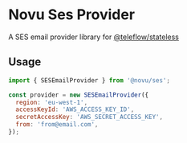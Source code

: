 # Novu Ses Provider

A SES email provider library for [@teleflow/stateless](https://github.com/khulnasoft/teleflow)

## Usage

```javascript
import { SESEmailProvider } from '@novu/ses';

const provider = new SESEmailProvider({
  region: 'eu-west-1',
  accessKeyId: 'AWS_ACCESS_KEY_ID',
  secretAccessKey: 'AWS_SECRET_ACCESS_KEY',
  from: 'from@email.com',
});
```
